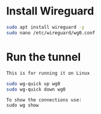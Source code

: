 # Install Wireguard

```bash
sudo apt install wireguard -y 
sudo nano /etc/wireguard/wg0.conf 
```

# Run the tunnel

```note
This is for running it on Linux
```
```bash
sudo wg-quick up wg0 
sudo wg-quick down wg0 
```
```note
To show the connections use:
sudo wg show
```
